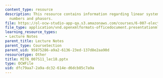 ```yaml
---
content_type: resource
description: This resource contains information regarding linear systems, complex
  numbers and phasors.
file: https://ol-ocw-studio-app-qa.s3.amazonaws.com/courses/6-007-electromagnetic-energy-from-motors-to-lasers-spring-2011/dfc79aa72a9adc32614ed6dcb85c7a9a_MIT6_007S11_lec18.pptx
file_type: application/vnd.openxmlformats-officedocument.presentationml.presentation
learning_resource_types:
- Lecture Notes
parent_title: Lecture Notes
parent_type: CourseSection
parent_uid: 95875286-a9a2-6136-23ed-137d8e2aa90d
resourcetype: Other
title: MIT6_007S11_lec18.pptx
type: OCWFile
uid: dfc79aa7-2a9a-dc32-614e-d6dcb85c7a9a
---
```

